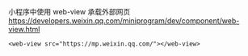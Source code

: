 

小程序中使用 web-view 承载外部网页
https://developers.weixin.qq.com/miniprogram/dev/component/web-view.html

```
<web-view src="https://mp.weixin.qq.com/"></web-view>

```